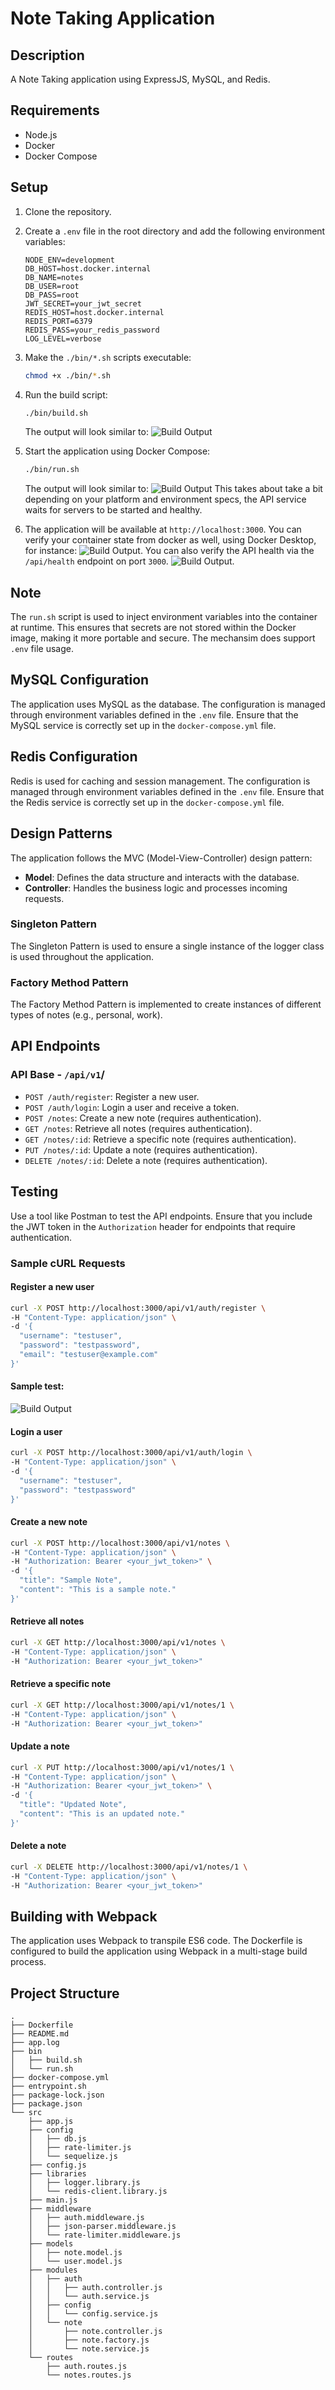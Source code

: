 # Note Taking Application

## Description

A Note Taking application using ExpressJS, MySQL, and Redis.

## Requirements

- Node.js
- Docker
- Docker Compose

## Setup

1. Clone the repository.
2. Create a `.env` file in the root directory and add the following environment variables:
   ```
   NODE_ENV=development
   DB_HOST=host.docker.internal
   DB_NAME=notes
   DB_USER=root
   DB_PASS=root
   JWT_SECRET=your_jwt_secret
   REDIS_HOST=host.docker.internal
   REDIS_PORT=6379
   REDIS_PASS=your_redis_password
   LOG_LEVEL=verbose
   ```
3. Make the `./bin/*.sh` scripts executable:
   ```bash
   chmod +x ./bin/*.sh
   ```
4. Run the build script:
   ```bash
   ./bin/build.sh
   ```
   The output will look similar to:
   ![Build Output](./docs/img/screenshots/Screenshot%202024-12-01%20at%2016.29.06.png "Build Output")
   
5. Start the application using Docker Compose:
   ```bash
   ./bin/run.sh
   ```
   The output will look similar to:
   ![Build Output](./docs/img/screenshots/Screenshot%202024-12-01%20at%2017.12.20.png "Docker Compose Up & App Running")
   This takes about take a bit depending on your platform and environment specs, the API service waits for servers to be started and healthy.
   
6. The application will be available at `http://localhost:3000`. You can verify your container state from docker as well, using Docker Desktop, for instance:
   ![Build Output](./docs/img/screenshots/Screenshot%202024-12-01%20at%2017.20.54.png "Docker Container Log").
   You can also verify the API health via the `/api/health` endpoint on port `3000`.
   ![Build Output](./docs/img/screenshots/Screenshot%202024-12-01%20at%2017.25.58.png "cURL for API health").

## Note

The `run.sh` script is used to inject environment variables into the container at runtime. This ensures that secrets are not stored within the Docker image, making it more portable and secure. The mechansim does support `.env` file usage.

## MySQL Configuration

The application uses MySQL as the database. The configuration is managed through environment variables defined in the `.env` file. Ensure that the MySQL service is correctly set up in the `docker-compose.yml` file.

## Redis Configuration

Redis is used for caching and session management. The configuration is managed through environment variables defined in the `.env` file. Ensure that the Redis service is correctly set up in the `docker-compose.yml` file.

## Design Patterns

The application follows the MVC (Model-View-Controller) design pattern:
- **Model**: Defines the data structure and interacts with the database.
- **Controller**: Handles the business logic and processes incoming requests.

### Singleton Pattern

The Singleton Pattern is used to ensure a single instance of the logger class is used throughout the application.

### Factory Method Pattern

The Factory Method Pattern is implemented to create instances of different types of notes (e.g., personal, work).

## API Endpoints
### API Base - `/api/v1`/

- `POST /auth/register`: Register a new user.
- `POST /auth/login`: Login a user and receive a token.
- `POST /notes`: Create a new note (requires authentication).
- `GET /notes`: Retrieve all notes (requires authentication).
- `GET /notes/:id`: Retrieve a specific note (requires authentication).
- `PUT /notes/:id`: Update a note (requires authentication).
- `DELETE /notes/:id`: Delete a note (requires authentication).

## Testing

Use a tool like Postman to test the API endpoints. Ensure that you include the JWT token in the `Authorization` header for endpoints that require authentication.

### Sample cURL Requests

#### Register a new user
```bash
curl -X POST http://localhost:3000/api/v1/auth/register \
-H "Content-Type: application/json" \
-d '{
  "username": "testuser",
  "password": "testpassword",
  "email": "testuser@example.com"
}'
```
#### Sample test:
   ![Build Output](./docs/img/screenshots/Screenshot%202024-12-01%20at%2017.40.41.png "Build Output")



#### Login a user
```bash
curl -X POST http://localhost:3000/api/v1/auth/login \
-H "Content-Type: application/json" \
-d '{
  "username": "testuser",
  "password": "testpassword"
}'
```

#### Create a new note
```bash
curl -X POST http://localhost:3000/api/v1/notes \
-H "Content-Type: application/json" \
-H "Authorization: Bearer <your_jwt_token>" \
-d '{
  "title": "Sample Note",
  "content": "This is a sample note."
}'
```

#### Retrieve all notes
```bash
curl -X GET http://localhost:3000/api/v1/notes \
-H "Content-Type: application/json" \
-H "Authorization: Bearer <your_jwt_token>"
```

#### Retrieve a specific note
```bash
curl -X GET http://localhost:3000/api/v1/notes/1 \
-H "Content-Type: application/json" \
-H "Authorization: Bearer <your_jwt_token>"
```

#### Update a note
```bash
curl -X PUT http://localhost:3000/api/v1/notes/1 \
-H "Content-Type: application/json" \
-H "Authorization: Bearer <your_jwt_token>" \
-d '{
  "title": "Updated Note",
  "content": "This is an updated note."
}'
```

#### Delete a note
```bash
curl -X DELETE http://localhost:3000/api/v1/notes/1 \
-H "Content-Type: application/json" \
-H "Authorization: Bearer <your_jwt_token>"
```

## Building with Webpack

The application uses Webpack to transpile ES6 code. The Dockerfile is configured to build the application using Webpack in a multi-stage build process.

## Project Structure
```
.
├── Dockerfile
├── README.md
├── app.log
├── bin
│   ├── build.sh
│   └── run.sh
├── docker-compose.yml
├── entrypoint.sh
├── package-lock.json
├── package.json
└── src
    ├── app.js
    ├── config
    │   ├── db.js
    │   ├── rate-limiter.js
    │   └── sequelize.js
    ├── config.js
    ├── libraries
    │   ├── logger.library.js
    │   └── redis-client.library.js
    ├── main.js
    ├── middleware
    │   ├── auth.middleware.js
    │   ├── json-parser.middleware.js
    │   └── rate-limiter.middleware.js
    ├── models
    │   ├── note.model.js
    │   └── user.model.js
    ├── modules
    │   ├── auth
    │   │   ├── auth.controller.js
    │   │   └── auth.service.js
    │   ├── config
    │   │   └── config.service.js
    │   └── note
    │       ├── note.controller.js
    │       ├── note.factory.js
    │       └── note.service.js
    └── routes
        ├── auth.routes.js
        └── notes.routes.js
